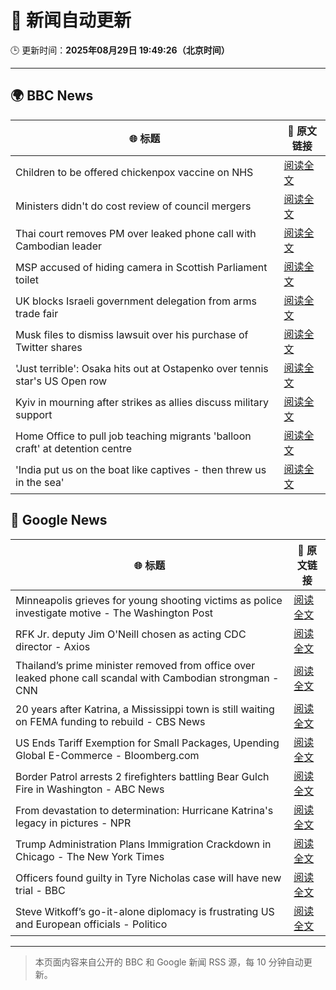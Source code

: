# 🧠 新闻自动更新

🕒 更新时间：**2025年08月29日 19:49:26（北京时间）**

---

## 🌍 BBC News

| 🌐 标题 | 🔗 原文链接 |
|--------|-------------|
| Children to be offered chickenpox vaccine on NHS | [阅读全文](https://www.bbc.com/news/articles/c860n445vyxo?at_medium=RSS&at_campaign=rss) |
| Ministers didn't do cost review of council mergers | [阅读全文](https://www.bbc.com/news/articles/cj9wxnlnrxdo?at_medium=RSS&at_campaign=rss) |
| Thai court removes PM over leaked phone call with Cambodian leader | [阅读全文](https://www.bbc.com/news/articles/ckgeqlw05rzo?at_medium=RSS&at_campaign=rss) |
| MSP accused of hiding camera in Scottish Parliament toilet | [阅读全文](https://www.bbc.com/news/articles/c9wy40rxrvxo?at_medium=RSS&at_campaign=rss) |
| UK blocks Israeli government delegation from arms trade fair | [阅读全文](https://www.bbc.com/news/articles/cvgpxwy2lkwo?at_medium=RSS&at_campaign=rss) |
| Musk files to dismiss lawsuit over his purchase of Twitter shares | [阅读全文](https://www.bbc.com/news/articles/cn47ey2wxkpo?at_medium=RSS&at_campaign=rss) |
| 'Just terrible': Osaka hits out at Ostapenko over tennis star's US Open row | [阅读全文](https://www.bbc.com/sport/tennis/articles/c707lv5vxxdo?at_medium=RSS&at_campaign=rss) |
| Kyiv in mourning after strikes as allies discuss military support | [阅读全文](https://www.bbc.com/news/articles/cy9834jp9qno?at_medium=RSS&at_campaign=rss) |
| Home Office to pull job teaching migrants 'balloon craft' at detention centre | [阅读全文](https://www.bbc.com/news/articles/c0qlxxxpq35o?at_medium=RSS&at_campaign=rss) |
| 'India put us on the boat like captives - then threw us in the sea' | [阅读全文](https://www.bbc.com/news/articles/c4g0p0522zeo?at_medium=RSS&at_campaign=rss) |

## 📰 Google News

| 🌐 标题 | 🔗 原文链接 |
|--------|-------------|
| Minneapolis grieves for young shooting victims as police investigate motive - The Washington Post | [阅读全文](https://news.google.com/rss/articles/CBMiowFBVV95cUxQaGVsVmd3UHZ2NzNqLW1BaGlqbWIwU2xPTWFMVkJEcENkeURYMUczYXZ1TFNKZTFQck5XMXdtT2FOU3hXZWdOczUtS21ZaXlvWEppR0JRZDhOLWNmQVhKemZlYng3dWxmaVB4OWs2N1A2d2NMSktENmYxblRvYmt4VjBoeW9fYU5LbjlaR0xwTFA5U1FJU2pGTFBBMkFaelhPNFcw?oc=5) |
| RFK Jr. deputy Jim O'Neill chosen as acting CDC director - Axios | [阅读全文](https://news.google.com/rss/articles/CBMicEFVX3lxTE16WHRTQ2p5QnBibzNwLUV0NWhVSGY1UV9rbzFMMXVVOVZmNEtPYmNIUm5pWlhad1hCMkViZmJKSjdKdFM5RmpCRDFyYkdETVVIOUV4ektXb1E3ZVdqZ3lEaS1ncUxtaXZKa1hpcFhSLUk?oc=5) |
| Thailand’s prime minister removed from office over leaked phone call scandal with Cambodian strongman - CNN | [阅读全文](https://news.google.com/rss/articles/CBMiigFBVV95cUxQNWd5TG5CM2NKRWR4YnNiWm01ckJfNXplS2U4bU5GOUlwTW95U1NzNTBLZTE5ZGZXUGUwMk1IMEpaZTJKSlpkZ3Y2aXRrQ0JoU0RDYmlMS2dvbFAzcHp6SU9nYTk0VzJpSTdPQ0FySm5Gal9tbWxUNlFLMGMwX2dKY2R5c2dZOEJ2aFE?oc=5) |
| 20 years after Katrina, a Mississippi town is still waiting on FEMA funding to rebuild - CBS News | [阅读全文](https://news.google.com/rss/articles/CBMigwFBVV95cUxQa1VfS0JUeVdFSmxRVjYwYlppal8tVndRVUxxMlEtRXRsbndzSDdBVGRCaUhmMUdZLUUxWThzZXdsYXlydnlTY2I2bFBBaVZ3YkVOcTltOHVubUxKMUxjdm9GRmhoUWNCMWpvWGs5Q29fX3V4dmVSSDZPUlhLeGU4QlZaZ9IBiAFBVV95cUxPamxBbTlwU0J4M0swX25sZnI5cWM5TjU0ZGtaZXVMUlN0elJVcTJJaXdwOEtKWVBGa3VwUjVlSnN4N0cySHZjaDU5eEdoa1NTUUo0Q0tiVWkzXzRZdUs2aHVZbUNLb3U5UWROTldQNGJoUkFjUFZrdDRETGQ5UVB3N2QzTk51akVf?oc=5) |
| US Ends Tariff Exemption for Small Packages, Upending Global E-Commerce - Bloomberg.com | [阅读全文](https://news.google.com/rss/articles/CBMisgFBVV95cUxOWkJ3ZDI0TnZCbEpDckJCVWFmRDNFbjliTFgwVFBnTlNRRGRKMkFlQV8wY0NubGlBTGFhZkt1TkNrTzluc2JTb2FONTc3TExaUVRBZHZJWk1KZjEweVJMTTByVGhmV1lHZXlET1Z4TzM0LWY0bTRNLUl2Si1zLWpVS2VPaUFtbWpXNXNZNVFDemdKR21VYXNtcExhUjZlc0VrZ1l3dDlWeldrV1pVMjFNQ0Vn?oc=5) |
| Border Patrol arrests 2 firefighters battling Bear Gulch Fire in Washington - ABC News | [阅读全文](https://news.google.com/rss/articles/CBMiowFBVV95cUxNejFBa2dneEswUVF5RDFLMjRyRnExel94YTlwMnBjdk1wZnMzdFRRdEtPWWxHaVBqQ0dnbTFmdGZ2alRIZWNvZEhXVFFldFRsXzE3eXlWT1VsNnEyWG9peFBaZ2o3TFhJWFQ4ZHJLUXJYcHJrRjlCZ3U5eWpPeXBJV1ctWGJsQ0I4MDJpYmVxVnBnalhRTW5obGk2UTJnVFVQclFV0gGoAUFVX3lxTE9UQVpZa0tWSUZUY3Q3YmJwVDEybW5EWjZYSG5kWWFEU0kyOUo4YlBXeDJzMWF6RHRmRjdoNUZnUjJNY3lJNnJNTnF0ZzVnYzFzckFNUXlOSTA2SVRqclNPZTVoWW1idkFidTFIdFNGWVhQTGR0WmwtOHY4WTdUbnExUE9hQVJoX1ZMVlFTTGcxb0hVMUNRdEpEWE9reG8xRXlsRmlGUnpGWg?oc=5) |
| From devastation to determination: Hurricane Katrina's legacy in pictures - NPR | [阅读全文](https://news.google.com/rss/articles/CBMipwFBVV95cUxNcTNyRm9YNW1JZWo3UWo2RHdXTmR5RFRmRll6ZUlPdlVYdzBQbkoyQzNYbVE2TEJVdVZFeXRXdVpzbVBEd21BYmZBSWJsQzhUTkZwOThHbEpzaTFmWlJMU2RXb3ExM1lnMzJ4a0FkMVItdDBhbF9wNmxfZFpWblZrMmxtYmljNGxpUnpMd2FSc1pxd3ZJT2hzMVFYUHJnWkdZNk1JdEVnaw?oc=5) |
| Trump Administration Plans Immigration Crackdown in Chicago - The New York Times | [阅读全文](https://news.google.com/rss/articles/CBMikgFBVV95cUxQaU5OMmo2dkJObWpkaHBQRFZicTIwX3NfeldDMHNaWkFSV2dEQlBvZUFZQ3ZSV0IxanYtS3dlX050V2J3MnJuVExCSGRjN2h2NEFmaFZJVzdQb25Hd09CZzlVYzlRZGpxam1zeF9EOTRrUGp2Q3JyRmJxSXFtMFhDSGFRaHVvQ2p5dENPcG9aRjl3UQ?oc=5) |
| Officers found guilty in Tyre Nicholas case will have new trial - BBC | [阅读全文](https://news.google.com/rss/articles/CBMiWkFVX3lxTE52VDNrYWRERU9IU1lweHQwZVh2UXNWekVTWDJkbFJYdjRyY2tHeXdTVWQzNkVKTGdYcmUwNVZvWUphcFdocGF5QV8yU3BycHluR2FnYWo0VEduUdIBX0FVX3lxTFAyUlI4NnVLQXo1eXItOEdVNWpKMWd3dFl6MWVhZmdPQU83ZlFlRVJjNXBPMUpleVJ4MDBfYUdZQ2ktQjktakg5dlFqUmV3LVFHVXQzVzJxQVY3ZTltOVZj?oc=5) |
| Steve Witkoff’s go-it-alone diplomacy is frustrating US and European officials - Politico | [阅读全文](https://news.google.com/rss/articles/CBMihAFBVV95cUxNTTFqaDMtekp2elZtT20xVVFFVFdZSWNSVXBCSDlUNmtoak9lTk81QnZ2UndqQTJZWlp5WUZCRzNtUFBVSEZ2aklac0hhZkh2UDBuR0R0NTFlcGl0bVhMR1pqd0NWYWVGZ1hRZGVqWjhDdmg0bFcwdFNabVFNWXJWNU1sUHQ?oc=5) |

---
> 本页面内容来自公开的 BBC 和 Google 新闻 RSS 源，每 10 分钟自动更新。